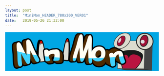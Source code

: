 ```yaml
---
layout: post
title:  "MiniMon_HEADER_780x200_VER01"
date:   2019-05-26 21:32:00
---
```


![MiniMon_HEADER_780x200_VER01](/assets/MiniMon_HEADER_780x200_VER01.png)
